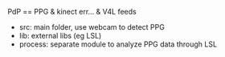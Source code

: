 
PdP == PPG & kinect err... & V4L feeds

* src: main folder, use webcam to detect PPG
* lib: external libs (eg LSL)
* process: separate module to analyze PPG data through LSL
